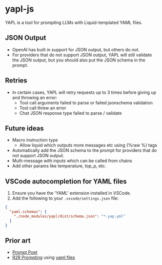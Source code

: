 # yapl-js

YAPL is a tool for prompting LLMs with Liquid-templated YAML files.

## JSON Output

- OpenAI has built in support for JSON output, but others do not.
- For providers that do not support JSON output, YAPL will still validate the JSON output, but you should also put the JSON schema in the prompt.

## Retries

- In certain cases, YAPL will retry requests up to 3 times before giving up and throwing an error:
  - Tool call arguments failed to parse or failed jsonschema validation
  - Tool call threw an error
  - Chat JSON response type failed to parse / validate

## Future ideas

- Macro instruction type
  - Allow liquid which outputs more messages etc using {%raw %} tags
- Automatically add the JSON schema to the prompt for providers that do not support JSON output.
- Multi-message with inputs which can be called from chains
- Add other params like temperature, top_p, etc.

## VSCode autocompletion for YAML files

1. Ensure you have the 'YAML' extension installed in VSCode.
2. Add the following to your `.vscode/settings.json` file:
```json
{
  "yaml.schemas": {
    "./node_modules/yapl/dist/schema.json": "*.yap.yml"
  }
}
```

## Prior art
- [Prompt Poet](https://github.com/character-ai/prompt-poet)
- [R2R Prompting](https://github.com/SciPhi-AI/R2R/blob/7c5b9a6dda60cd9b183edeeaed078f43b061c646/r2r/base/providers/prompt.py#L27) using [yaml files](https://github.com/SciPhi-AI/R2R/blob/7c5b9a6dda60cd9b183edeeaed078f43b061c646/r2r/providers/prompts/defaults/kg_search_with_spec.yaml)